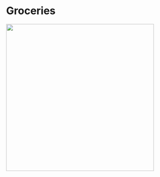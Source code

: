 # Groceries



<img src="https://user-images.githubusercontent.com/595430/72558681-f45e9f80-3881-11ea-9e2e-7f44b8a3a952.pn" width="400">
